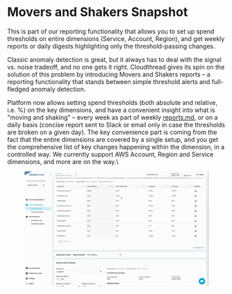 # Movers and Shakers Snapshot

This is part of our reporting functionality that allows you to set up spend thresholds on entire dimensions (Service, Account, Region), and get weekly reports or daily digests highlighting only the threshold-passing changes.

Classic anomaly detection is great, but it always has to deal with the signal vs. noise tradeoff, and no one gets it right. Cloudthread gives its spin on the solution of this problem by introducing Movers and Shakers reports – a reporting functionality that stands between simple threshold alerts and full-fledged anomaly detection.

Platform now allows setting spend thresholds (both absolute and relative, i.e. %) on the key dimensions, and have a convenient insight into what is "moving and shaking" – every week as part of weekly [reports.md](../../notifications/reports.md "mention"), or on a daily basis (concise report sent to Slack or email only in case the thresholds are broken on a given day). The key convenience part is coming from the fact that the entire dimensions are covered by a single setup, and you get the comprehensive list of key changes happening within the dimension, in a controlled way. We currently support AWS Account, Region and Service dimensions, and more are on the way.\


<figure><img src="../../../.gitbook/assets/movers-shakers-1_demo.gif" alt=""><figcaption></figcaption></figure>
